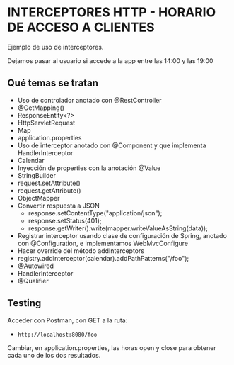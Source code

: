 # INTERCEPTORES HTTP - HORARIO DE ACCESO A CLIENTES

Ejemplo de uso de interceptores.

Dejamos pasar al usuario si accede a la app entre las 14:00 y las 19:00

## Qué temas se tratan

- Uso de controlador anotado con @RestController
- @GetMapping()
- ResponseEntity<?>
- HttpServletRequest
- Map
- application.properties
- Uso de interceptor anotado con @Component y que implementa HandlerInterceptor
- Calendar
- Inyección de properties con la anotación @Value
- StringBuilder
- request.setAttribute()
- request.getAttribute()
- ObjectMapper
- Convertir respuesta a JSON
  - response.setContentType("application/json");
  - response.setStatus(401);
  - response.getWriter().write(mapper.writeValueAsString(data));
- Registrar interceptor usando clase de configuración de Spring, anotado con @Configuration, e implementamos WebMvcConfigure
- Hacer override del método addInterceptors
- registry.addInterceptor(calendar).addPathPatterns("/foo");
- @Autowired
- HandlerInterceptor
- @Qualifier

## Testing

Acceder con Postman, con GET a la ruta:

- `http://localhost:8080/foo`

Cambiar, en application.properties, las horas open y close para obtener cada uno de los dos resultados.
